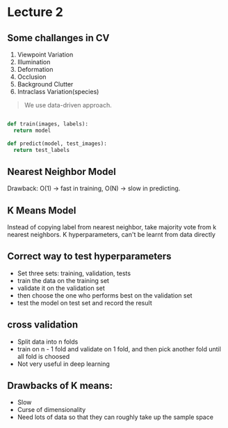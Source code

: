 # Lecture 2

## Some challanges in CV
1. Viewpoint Variation
2. Illumination
3. Deformation
4. Occlusion
5. Background Clutter
6. Intraclass Variation(species)

> We use data-driven approach.
``` python

def train(images, labels):
  return model
  
def predict(model, test_images):
  return test_labels


```
## Nearest Neighbor Model

Drawback: O(1) -> fast in training,
          O(N) -> slow in predicting.
          
## K Means Model
Instead of copying label from nearest neighbor, take majority vote from k nearest neighbors. 
K hyperparameters, can't be learnt from data directly 

## Correct way to test hyperparameters
* Set three sets: training, validation, tests
* train the data on the training set
* validate it on the validation set
* then choose the one who performs best on the validation set
* test the model on test set and record the result

## cross validation
* Split data into n folds
* train on n - 1 fold and validate on 1 fold, and then pick another fold until all fold is choosed
* Not very useful in deep learning

## Drawbacks of K means:
* Slow
* Curse of dimensionality
* Need lots of data so that they can roughly take up the sample space




